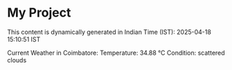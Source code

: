 # My Project

This content is dynamically generated in Indian Time (IST): 2025-04-18 15:10:51 IST


Current Weather in Coimbatore:
Temperature: 34.88 °C
Condition: scattered clouds
